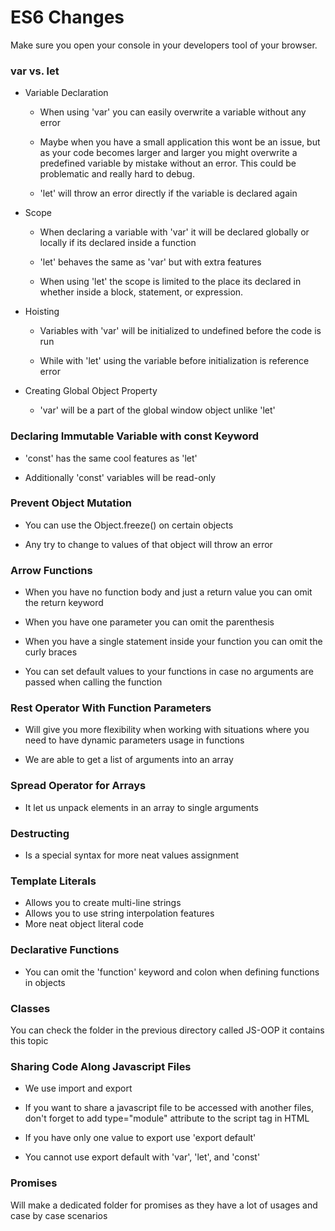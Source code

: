 # ES6 Changes

Make sure you open your console in your developers tool of your browser.

### var vs. let

* Variable Declaration

    * When using 'var' you can easily overwrite a variable without any error

    * Maybe when you have a small application this wont be an issue, but as your code becomes larger and larger you might overwrite a predefined variable by mistake without an error. This could be problematic and really hard to debug.

    * 'let' will throw an error directly if the variable is declared again

* Scope

    * When declaring a variable with 'var' it will be declared globally or locally if its declared inside a function

    * 'let' behaves the same as 'var' but with extra features

    * When using 'let' the scope is limited to the place its declared in whether inside a block, statement, or expression. 

* Hoisting

    * Variables with 'var' will be initialized to undefined before the code is run

    * While with 'let' using the variable before initialization is reference error

* Creating Global Object Property

    * 'var' will be a part of the global window object unlike 'let'

### Declaring Immutable Variable with const Keyword

* 'const' has the same cool features as 'let'

* Additionally 'const' variables will be read-only

### Prevent Object Mutation

* You can use the Object.freeze() on certain objects

* Any try to change to values of that object will throw an error

### Arrow Functions

* When you have no function body and just a return value you can omit the return keyword

* When you have one parameter you can omit the parenthesis

* When you have a single statement inside your function you can omit the curly braces

* You can set default values to your functions in case no arguments are passed when calling the function

### Rest Operator With Function Parameters

* Will give you more flexibility when working with situations where you need to have dynamic parameters usage in functions

* We are able to get a list of arguments into an array

### Spread Operator for Arrays

* It let us unpack elements in an array to single arguments

### Destructing

* Is a special syntax for more neat values assignment

### Template Literals

* Allows you to create multi-line strings
* Allows you to use string interpolation features
* More neat object literal code

### Declarative Functions

* You can omit the 'function' keyword and colon when defining functions in objects

### Classes

You can check the folder in the previous directory called JS-OOP it contains this topic

### Sharing Code Along Javascript Files

* We use import and export

* If you want to share a javascript file to be accessed with another files, don't forget to add type="module" attribute to the script tag in HTML

* If you have only one value to export use 'export default'

* You cannot use export default with 'var', 'let', and 'const'


### Promises

Will make a dedicated folder for promises as they have a lot of usages and case by case scenarios
